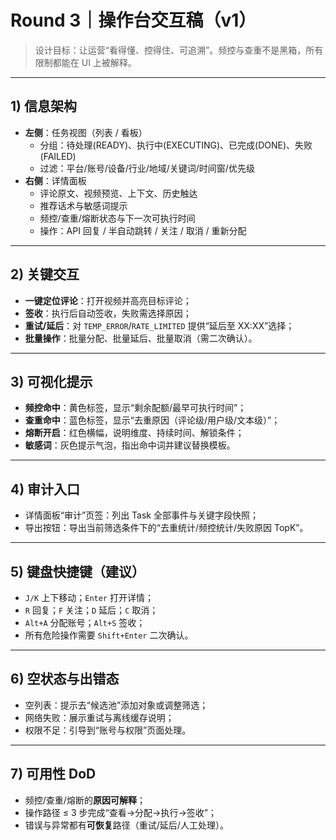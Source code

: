 # Round 3｜操作台交互稿（v1）

> 设计目标：让运营“看得懂、控得住、可追溯”。频控与查重不是黑箱，所有限制都能在 UI 上被解释。

---

## 1) 信息架构
- **左侧**：任务视图（列表 / 看板）
  - 分组：待处理(READY)、执行中(EXECUTING)、已完成(DONE)、失败(FAILED)
  - 过滤：平台/账号/设备/行业/地域/关键词/时间窗/优先级
- **右侧**：详情面板
  - 评论原文、视频预览、上下文、历史触达
  - 推荐话术与敏感词提示
  - 频控/查重/熔断状态与下一次可执行时间
  - 操作：API 回复 / 半自动跳转 / 关注 / 取消 / 重新分配

---

## 2) 关键交互
- **一键定位评论**：打开视频并高亮目标评论；
- **签收**：执行后自动签收，失败需选择原因；
- **重试/延后**：对 `TEMP_ERROR`/`RATE_LIMITED` 提供“延后至 XX:XX”选择；
- **批量操作**：批量分配、批量延后、批量取消（需二次确认）。

---

## 3) 可视化提示
- **频控命中**：黄色标签，显示“剩余配额/最早可执行时间”；
- **查重命中**：蓝色标签，显示“去重原因（评论级/用户级/文本级）”；
- **熔断开启**：红色横幅，说明维度、持续时间、解锁条件；
- **敏感词**：灰色提示气泡，指出命中词并建议替换模板。

---

## 4) 审计入口
- 详情面板“审计”页签：列出 Task 全部事件与关键字段快照；
- 导出按钮：导出当前筛选条件下的“去重统计/频控统计/失败原因 TopK”。

---

## 5) 键盘快捷键（建议）
- `J/K` 上下移动；`Enter` 打开详情；
- `R` 回复；`F` 关注；`D` 延后；`C` 取消；
- `Alt+A` 分配账号；`Alt+S` 签收；
- 所有危险操作需要 `Shift+Enter` 二次确认。

---

## 6) 空状态与出错态
- 空列表：提示去“候选池”添加对象或调整筛选；
- 网络失败：展示重试与离线缓存说明；
- 权限不足：引导到“账号与权限”页面处理。

---

## 7) 可用性 DoD
- 频控/查重/熔断的**原因可解释**；
- 操作路径 ≤ 3 步完成“查看→分配→执行→签收”；
- 错误与异常都有**可恢复**路径（重试/延后/人工处理）。

